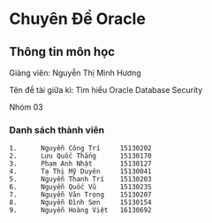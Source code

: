 # Chuyên Đề Oracle
## Thông tin môn học
Giảng viên: Nguyễn Thị Minh Hương

Tên đề tài giữa kì: Tìm hiểu Oracle Database Security

Nhóm 03


### Danh sách thành viên
	1.		Nguyễn Công Trí		15130202
	2.		Lưu Quốc Thắng		15130170
	3.		Phạm Anh Nhật		15130127
	4.		Tạ Thị Mỹ Duyên		15130041
	5.		Nguyễn Thanh Trí	15130203
	6.		Nguyễn Quốc Vũ		15130235
	7.		Nguyễn Văn Trọng	15130207
	8.		Nguyễn Đình Sơn		15130154
	9.		Nguyễn Hoàng Việt	16130692	
